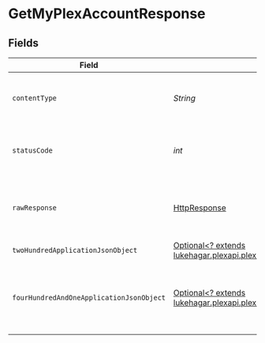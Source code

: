 # GetMyPlexAccountResponse


## Fields

| Field                                                                                                                                                               | Type                                                                                                                                                                | Required                                                                                                                                                            | Description                                                                                                                                                         |
| ------------------------------------------------------------------------------------------------------------------------------------------------------------------- | ------------------------------------------------------------------------------------------------------------------------------------------------------------------- | ------------------------------------------------------------------------------------------------------------------------------------------------------------------- | ------------------------------------------------------------------------------------------------------------------------------------------------------------------- |
| `contentType`                                                                                                                                                       | *String*                                                                                                                                                            | :heavy_check_mark:                                                                                                                                                  | HTTP response content type for this operation                                                                                                                       |
| `statusCode`                                                                                                                                                        | *int*                                                                                                                                                               | :heavy_check_mark:                                                                                                                                                  | HTTP response status code for this operation                                                                                                                        |
| `rawResponse`                                                                                                                                                       | [HttpResponse<InputStream>](https://docs.oracle.com/en/java/javase/11/docs/api/java.net.http/java/net/http/HttpResponse.html)                                       | :heavy_check_mark:                                                                                                                                                  | Raw HTTP response; suitable for custom response parsing                                                                                                             |
| `twoHundredApplicationJsonObject`                                                                                                                                   | [Optional<? extends lukehagar.plexapi.plexapi.models.operations.GetMyPlexAccountResponseBody>](../../models/operations/GetMyPlexAccountResponseBody.md)             | :heavy_minus_sign:                                                                                                                                                  | MyPlex Account                                                                                                                                                      |
| `fourHundredAndOneApplicationJsonObject`                                                                                                                            | [Optional<? extends lukehagar.plexapi.plexapi.models.operations.GetMyPlexAccountServerResponseBody>](../../models/operations/GetMyPlexAccountServerResponseBody.md) | :heavy_minus_sign:                                                                                                                                                  | Unauthorized - Returned if the X-Plex-Token is missing from the header or query.                                                                                    |